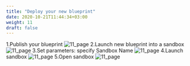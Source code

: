 ```yaml
---
title: "Deploy your new blueprint"
date: 2020-10-21T11:44:34+03:00
weight: 11
draft: false
---
```

1\.Publish your blueprint
![11_page](/images/module4/11_page.png)
2\.Launch new blueprint into a sandbox
![11_page](/images/module4/12_page.png)
3\.Set parameters: specify Sandbox Name
![11_page](/images/module4/13_page.png)
4\.Launch sandbox
![11_page](/images/module4/14_page.png)
5\.Open sandbox
![11_page](/images/module4/15_page.png)




